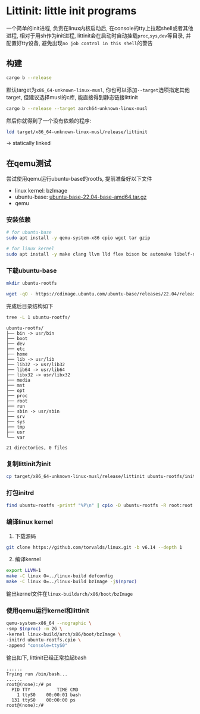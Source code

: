 # Littinit: little init programs

一个简单的init进程, 负责在linux内核启动后, 在console的tty上拉起shell或者其他进程, 相对于用sh作为init进程, littinit会在启动时自动挂载`proc`,`sys`,`dev`等目录, 并配置好tty设备, 避免出现`no job control in this shell`的警告

## 构建

```sh
cargo b --release
```

默认target为`x86_64-unknown-linux-musl`, 你也可以添加`--target`选项指定其他target, 但建议选择musl的c库, 能直接得到静态链接littinit

```sh
cargo b --release --target aarch64-unknown-linux-musl
```


然后你就得到了一个没有依赖的程序:
```sh
ldd target/x86_64-unknown-linux-musl/release/littinit
```
-> statically linked


## 在qemu测试

尝试使用qemu运行ubuntu-base的rootfs, 提前准备好以下文件

- linux kernel: bzImage
- ubuntu-base: [ubuntu-base-22.04-base-amd64.tar.gz](https://cdimage.ubuntu.com/ubuntu-base/releases/22.04/release/)
- qemu


### 安装依赖

```sh
# for ubuntu-base
sudo apt install -y qemu-system-x86 cpio wget tar gzip

# for linux kernel
sudo apt install -y make clang llvm lld flex bison bc automake libelf-dev libssl-dev
```

### 下载ubuntu-base

```sh
mkdir ubuntu-rootfs
```
```sh
wget -qO - https://cdimage.ubuntu.com/ubuntu-base/releases/22.04/release/ubuntu-base-22.04-base-amd64.tar.gz | tar -C ubuntu-rootfs -xvzf -
```

完成后目录结构如下

```sh
tree -L 1 ubuntu-rootfs/
```
```log
ubuntu-rootfs/
├── bin -> usr/bin
├── boot
├── dev
├── etc
├── home
├── lib -> usr/lib
├── lib32 -> usr/lib32
├── lib64 -> usr/lib64
├── libx32 -> usr/libx32
├── media
├── mnt
├── opt
├── proc
├── root
├── run
├── sbin -> usr/sbin
├── srv
├── sys
├── tmp
├── usr
└── var

21 directories, 0 files
```

### 复制littinit为init

```sh
cp target/x86_64-unknown-linux-musl/release/littinit ubuntu-rootfs/init
```

### 打包initrd

```sh
find ubuntu-rootfs -printf "%P\n" | cpio -D ubuntu-rootfs -R root:root -H newc -o -F ubuntu-rootfs.cpio
```

### 编译linux kernel

1. 下载源码

```sh
git clone https://github.com/torvalds/linux.git -b v6.14 --depth 1
```

2. 编译kernel

```sh
export LLVM=1
make -C linux O=../linux-build defconfig
make -C linux O=../linux-build bzImage -j$(nproc)
```

输出kernel文件在`linux-buildarch/x86/boot/bzImage`


### 使用qemu运行kernel和littinit


```sh
qemu-system-x86_64 --nographic \
-smp $(nproc) -m 2G \
-kernel linux-build/arch/x86/boot/bzImage \
-initrd ubuntu-rootfs.cpio \
-append "console=ttyS0"
```

输出如下, littinit已经正常拉起bash

```log
......
Trying run /bin/bash...
......
root@(none):/# ps
  PID TTY          TIME CMD
    1 ttyS0    00:00:01 bash
  131 ttyS0    00:00:00 ps
root@(none):/#
```